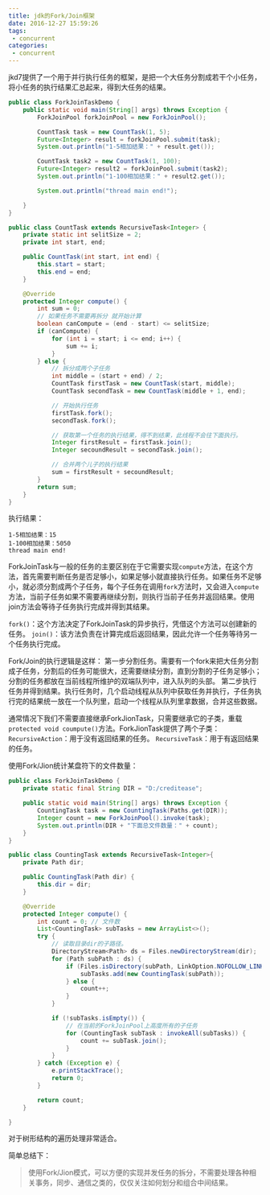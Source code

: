 ```yaml
---
title: jdk的Fork/Join框架
date: 2016-12-27 15:59:26
tags: 
 - concurrent
categories:
 - concurrent
---
```


jkd7提供了一个用于并行执行任务的框架，是把一个大任务分割成若干个小任务，将小任务的执行结果汇总起来，得到大任务的结果。
<!-- more -->
```java
public class ForkJoinTaskDemo {
	public static void main(String[] args) throws Exception {
		ForkJoinPool forkJoinPool = new ForkJoinPool();

		CountTask task = new CountTask(1, 5);
		Future<Integer> result = forkJoinPool.submit(task);
		System.out.println("1-5相加结果：" + result.get());

		CountTask task2 = new CountTask(1, 100);
		Future<Integer> result2 = forkJoinPool.submit(task2);
		System.out.println("1-100相加结果：" + result2.get());

		System.out.println("thread main end!");

	}
}

public class CountTask extends RecursiveTask<Integer> {
	private static int selitSize = 2;
	private int start, end;

	public CountTask(int start, int end) {
		this.start = start;
		this.end = end;
	}

	@Override
	protected Integer compute() {
		int sum = 0;
		// 如果任务不需要再拆分 就开始计算
		boolean canCompute = (end - start) <= selitSize;
		if (canCompute) {
			for (int i = start; i <= end; i++) {
				sum += i;
			}
		} else {
			// 拆分成两个子任务
			int middle = (start + end) / 2;
			CountTask firstTask = new CountTask(start, middle);
			CountTask secondTask = new CountTask(middle + 1, end);

			// 开始执行任务
			firstTask.fork();
			secondTask.fork();

			// 获取第一个任务的执行结果，得不到结果，此线程不会往下面执行。
			Integer firstResult = firstTask.join();
			Integer secoundResult = secondTask.join();

			// 合并两个儿子的执行结果
			sum = firstResult + secoundResult;
		}
		return sum;
	}
}

```

执行结果：

	1-5相加结果：15
	1-100相加结果：5050
	thread main end!

ForkJoinTask与一般的任务的主要区别在于它需要实现`compute`方法，在这个方法，首先需要判断任务是否足够小，如果足够小就直接执行任务。如果任务不足够小，就必须分割成两个子任务，每个子任务在调用`fork`方法时，又会进入`compute`方法，当前子任务如果不需要再继续分割，则执行当前子任务并返回结果。使用join方法会等待子任务执行完成并得到其结果。

`fork()`：这个方法决定了ForkJoinTask的异步执行，凭借这个方法可以创建新的任务。
`join()`：该方法负责在计算完成后返回结果，因此允许一个任务等待另一个任务执行完成。

Fork/Join的执行逻辑是这样：
第一步分割任务。需要有一个fork来把大任务分割成子任务，分割后的任务可能很大，还需要继续分割，直到分割的子任务足够小；分割的任务都放在当前线程所维护的双端队列中，进入队列的头部。
第二步执行任务并得到结果。执行任务时，几个启动线程从队列中获取任务并执行，子任务执行完的结果统一放在一个队列里，启动一个线程从队列里拿数据，合并这些数据。


通常情况下我们不需要直接继承ForkJionTask，只需要继承它的子类，重载`protected void coumpute()`方法。ForkJionTask提供了两个子类：
`RecursiveAction`：用于没有返回结果的任务。
`RecursiveTask`：用于有返回结果的任务。

使用Fork/Jion统计某盘符下的文件数量：
```java
public class ForkJoinTaskDemo {
	private static final String DIR = "D:/creditease";

	public static void main(String[] args) throws Exception {
		CountingTask task = new CountingTask(Paths.get(DIR));
		Integer count = new ForkJoinPool().invoke(task);
		System.out.println(DIR + "下面总文件数量：" + count);
	}
}

public class CountingTask extends RecursiveTask<Integer>{
	private Path dir;

	public CountingTask(Path dir) {
		this.dir = dir;
	}

	@Override
	protected Integer compute() {
		int count = 0; // 文件数
		List<CountingTask> subTasks = new ArrayList<>();
		try {
			// 读取目录dir的子路径。
			DirectoryStream<Path> ds = Files.newDirectoryStream(dir);
			for (Path subPath : ds) {
				if (Files.isDirectory(subPath, LinkOption.NOFOLLOW_LINKS)) {
					subTasks.add(new CountingTask(subPath));
				} else {
					count++;
				}
			}

			if (!subTasks.isEmpty()) {
				// 在当前的ForkJoinPool上高度所有的子任务
				for (CountingTask subTask : invokeAll(subTasks)) {
					count += subTask.join();
				}
			}
		} catch (Exception e) {
			e.printStackTrace();
			return 0;
		}

		return count;
	}

}
```
对于树形结构的遍历处理非常适合。

简单总结下：
> 使用Fork/Jion模式，可以方便的实现并发任务的拆分，不需要处理各种相关事务，同步、通信之类的，仅仅关注如何划分和组合中间结果。